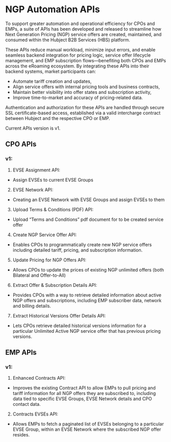 # NGP Automation APIs

To support greater automation and operational efficiency for CPOs and EMPs, a suite of APIs has been developed and released to streamline how Next Generation Pricing (NGP) service offers are created, maintained, and consumed within the Hubject B2B Services (HBS) platform.

These APIs reduce manual workload, minimize input errors, and enable seamless backend integration for pricing logic, service offer lifecycle management, and EMP subscription flows—benefiting both CPOs and EMPs across the eRoaming ecosystem.
By integrating these APIs into their backend systems, market participants can:
- Automate tariff creation and updates,
- Align service offers with internal pricing tools and business contracts,
- Maintain better visibility into offer states and subscription activity,
- Improve time-to-market and accuracy of pricing-related data.

Authentication and authorization for these APIs are handled through secure SSL certificate-based access, established via a valid intercharge contract between Hubject and the respective CPO or EMP.

Current APIs version is v1.

## CPO APIs
### v1:

1. EVSE Assignment API:

- Assign EVSEs to current EVSE Groups

2. EVSE Network API:

- Creating an EVSE Network with EVSE Groups and assign EVSEs to them

3. Upload Terms & Conditions (PDF) API:

- Upload “Terms and Conditions” pdf document for to be created service offer

4. Create NGP Service Offer API:

- Enables CPOs to programmatically create new NGP service offers including detailed tariff, pricing, and subscription information.

5. Update Pricing for NGP Offers API:

- Allows CPOs to update the prices of existing NGP unlimited offers (both Bilateral and Offer-to-All)

6. Extract Offer & Subscription Details API:

- Provides CPOs with a way to retrieve detailed information about active NGP offers and subscriptions, including EMP subscriber data, network and billing
  details.

7. Extract Historical Versions Offer Details API:

- Lets CPOs retrieve detailed historical versions information for a particular Unlimited Active NGP service offer that has previous pricing versions.

## EMP APIs

### v1:

1. Enhanced Contracts API:

- Improves the existing Contract API to allow EMPs to pull pricing and tariff information for all NGP offers they are subscribed to, including data tied to
  specific EVSE Groups, EVSE Network details and CPO contact data.

2. Contracts EVSEs API:

- Allows EMPs to fetch a paginated list of EVSEs belonging to a particular EVSE Group, within an EVSE Network where the subscribed NGP offer resides.